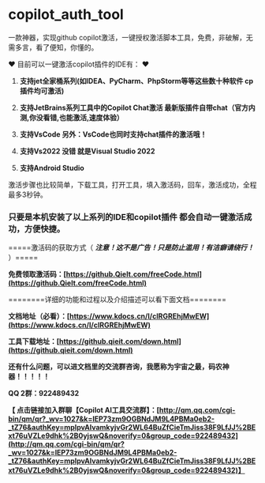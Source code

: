 # copilot_auth_tool
一款神器，实现github copilot激活，一键授权激活脚本工具，免费，非破解，无需多言，看了便知，你懂的。

  :heart: 目前可以一键激活copilot插件的IDE有： :heart: 

1. **支持jet全家桶系列(如IDEA、PyCharm、PhpStorm等等这些数十种软件 cp插件均可激活)** 

2. **支持JetBrains系列工具中的Copilot Chat激活 最新版插件自带chat（官方内测,你没看错,也能激活,速度体验）** 
 
3. **支持VsCode  另外：VsCode也同时支持chat插件的激活哦！** 

4. **支持Vs2022 没错 就是Visual Studio 2022** 

5. **支持Android Studio**
   
激活步骤也比较简单，下载工具，打开工具，填入激活码，回车，激活成功，全程最多3秒钟。

###  **只要是本机安装了以上系列的IDE和copilot插件 都会自动一键激活成功，方便快捷。** 

=====激活码的获取方式（ **_注意！这不是广告！只是防止滥用！有洁癖请绕行！_** ）=====

 **免费领取激活码：[https://github.QieIt.com/freeCode.html](https://github.QieIt.com/freeCode.html)** 

========详细的功能和过程以及介绍描述可以看下面文档========

 **文档地址（必看）：[https://www.kdocs.cn/l/clRGREhjMwEW](https://www.kdocs.cn/l/clRGREhjMwEW)** 


 **工具下载地址：[https://github.qieit.com/down.html](https://github.qieit.com/down.html)** 


 **还有什么问题，可以进文档里的交流群咨询，我愿称为宇宙之最，码农神器！！！！！** 

  **QQ 2群：922489432** 

 **【 点击链接加入群聊【Copilot AI工具交流群】：[http://qm.qq.com/cgi-bin/qm/qr?_wv=1027&k=lEP73zm9OGBNdJM9L4PBMa0eb2-_tZ76&authKey=mpIpvAlvamkyjvGr2WL64BuZfCieTmJiss38F9LfJJ%2BExt76uVZLe9dhk%2B0yjswQ&noverify=0&group_code=922489432](http://qm.qq.com/cgi-bin/qm/qr?_wv=1027&k=lEP73zm9OGBNdJM9L4PBMa0eb2-_tZ76&authKey=mpIpvAlvamkyjvGr2WL64BuZfCieTmJiss38F9LfJJ%2BExt76uVZLe9dhk%2B0yjswQ&noverify=0&group_code=922489432)】** 
